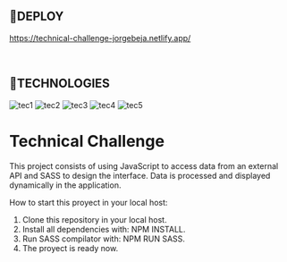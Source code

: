 ## **📌DEPLOY**

https://technical-challenge-jorgebeja.netlify.app/

<br />

## **📌TECHNOLOGIES**
![tec1](https://github.com/JornabeDV/Tecnical_Challenge/assets/103864663/076c0ae6-3d01-4a17-bff7-3189fdebeb42)
![tec2](https://github.com/JornabeDV/Tecnical_Challenge/assets/103864663/d9800fb2-6a48-4151-b406-8c8a3573f6e4)
![tec3](https://github.com/JornabeDV/Tecnical_Challenge/assets/103864663/1b5ff9ea-f171-4933-8099-8e9bfbc4c92e)
![tec4](https://github.com/JornabeDV/Tecnical_Challenge/assets/103864663/9f0d266c-1270-4284-b6f7-ce32d585ddb1)
![tec5](https://github.com/JornabeDV/Tecnical_Challenge/assets/103864663/7bcf0434-0500-42ce-a944-5478f6276efd)


# **Technical Challenge** 

This project consists of using JavaScript to access data from an external API and SASS to design the interface. 
Data is processed and displayed dynamically in the application.

How to start this proyect in your local host:

1. Clone this repository in your local host.
2. Install all dependencies with: NPM INSTALL.
3. Run SASS compilator with: NPM RUN SASS.
4. The proyect is ready now.


